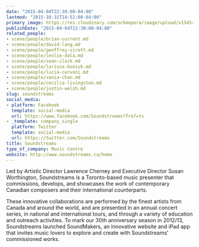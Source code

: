 ```yaml
---
date: "2015-04-04T22:30:00-04:00"
lastmod: "2015-10-31T14:51:00-04:00"
primary_image: https://res.cloudinary.com/schmopera/image/upload/v1545409169/media/webhook-uploads/1446317465928/Logo---Sounstreams.jpg.jpg
publishDate: "2015-04-04T22:30:00-04:00"
related_people:
- scene/people/brian-current.md
- scene/people/david-lang.md
- scene/people/geoffrey-sirett.md
- scene/people/leslie-dala.md
- scene/people/sean-clark.md
- scene/people/larissa-koniuk.md
- scene/people/lucia-cervoni.md
- scene/people/vania-chan.md
- scene/people/cecilia-livingston.md
- scene/people/justin-welsh.md
slug: soundstreams
social_media:
- platform: Facebook
  template: social-media
  url: https://www.facebook.com/Soundstreams?fref=ts
- _template: company_single
  platform: Twitter
  template: social-media
  url: https://twitter.com/Soundstreams
title: Soundstreams
type_of_company: Music Centre
website: http://www.soundstreams.ca/home
---
```


<p>
	Led by Artistic Director Lawrence Cherney and Executive Director Susan Worthington, Soundstreams is a Toronto-based music presenter that commissions, develops, and showcases the work of contemporary Canadian composers and their international counterparts.
</p>
<p>
	These innovative collaborations are performed by the finest artists from Canada and around the world, and are presented in an annual concert series, in national and international tours, and through a variety of education and outreach activities. To mark our 30th anniversary season in 2012/13, Soundstreams launched SoundMakers, an innovative website and iPad app that invites music lovers to explore and create with Soundstreams' commissioned works.
</p>
